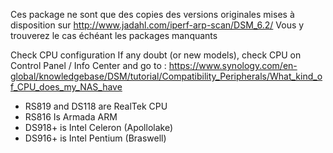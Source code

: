 Ces package ne sont que des copies des versions originales mises à disposition sur
http://www.jadahl.com/iperf-arp-scan/DSM_6.2/
Vous y trouverez le cas échéant les packages  manquants

Check CPU configuration 
If any doubt (or new models), check CPU on Control Panel / Info Center
and go to : https://www.synology.com/en-global/knowledgebase/DSM/tutorial/Compatibility_Peripherals/What_kind_of_CPU_does_my_NAS_have

-	RS819 and DS118 are RealTek CPU
-	RS816 Is Armada ARM
-	DS918+ is Intel Celeron (Apollolake)
-	DS916+ is Intel Pentium (Braswell)

